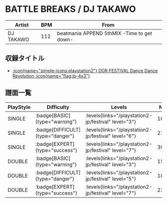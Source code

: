 # BATTLE BREAKS / DJ TAKAWO

|Artist|BPM|From|
|------|---|----|
|DJ TAKAWO|112|beatmania APPEND 5thMIX -Time to get down-|

## 収録タイトル

- [:icon{name="simple-icons:playstation2"} DDR FESTIVAL Dance Dance Revolution :icon{name="flag:jp-4x3"}](/playstation2-jp/festival)

## 譜面一覧

|PlayStyle|Difficulty|Levels|Notes|Movie|
|---------|----------|------|-----|-----|
|SINGLE| :badge[BASIC]{type="warning"}| :levels{links="/playstation2-jp/festival" level="3"}|161/38||
|SINGLE| :badge[DIFFICULT]{type="danger"}| :levels{links="/playstation2-jp/festival" level="6"}|218/50||
|SINGLE| :badge[EXPERT]{type="success"}| :levels{links="/playstation2-jp/festival" level="7"}|300/34||
|DOUBLE| :badge[BASIC]{type="warning"}| :levels{links="/playstation2-jp/festival" level="3"}|151/37||
|DOUBLE| :badge[DIFFICULT]{type="danger"}| :levels{links="/playstation2-jp/festival" level="5"}|184/55||
|DOUBLE| :badge[EXPERT]{type="success"}| :levels{links="/playstation2-jp/festival" level="7"}|234/63||
